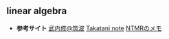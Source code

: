 ## linear algebra  

- **参考サイト**
  [武内修@筑波](https://dora.bk.tsukuba.ac.jp/~takeuchi/?%E7%B7%9A%E5%BD%A2%E4%BB%A3%E6%95%B0%EF%BC%A9%2F%E8%A1%8C%E5%88%97%E5%BC%8F#x3d21891)
  [Takatani note](https://takataninote.com/linear-algebra/det.html)
  [NTMRのメモ](https://natsu1014-brog.hatenablog.com/entry/2020/08/01/223004)  

